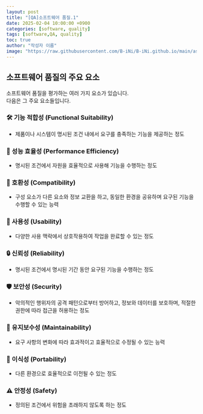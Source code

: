 ```yaml
---
layout: post
title: "[QA]소프트웨어 품질.1"
date: 2025-02-04 10:00:00 +0900
categories: [software, quality]
tags: [software,QA, quality]
toc: true
author: "작성자 이름"
image: "https://raw.githubusercontent.com/B-iNi/B-iNi.github.io/main/assets/img/pic/image.png"
---
```


## 소프트웨어 품질의 주요 요소  

소프트웨어 품질을 평가하는 여러 가지 요소가 있습니다.  
다음은 그 주요 요소들입니다.  

### 🛠 기능 적합성 (Functional Suitability)  
- 제품이나 시스템이 명시된 조건 내에서 요구를 충족하는 기능을 제공하는 정도  

### 🚀 성능 효율성 (Performance Efficiency)  
- 명시된 조건에서 자원을 효율적으로 사용해 기능을 수행하는 정도  

### 🔄 호환성 (Compatibility)  
- 구성 요소가 다른 요소와 정보 교환을 하고, 동일한 환경을 공유하며 요구된 기능을 수행할 수 있는 능력  

### 🎨 사용성 (Usability)  
- 다양한 사용 맥락에서 상호작용하여 작업을 완료할 수 있는 정도  

### 🔒 신뢰성 (Reliability)  
- 명시된 조건에서 명시된 기간 동안 요구된 기능을 수행하는 정도  

### 🛡 보안성 (Security)  
- 악의적인 행위자의 공격 패턴으로부터 방어하고, 정보와 데이터를 보호하며, 적절한 권한에 따라 접근을 허용하는 정도  

### 🔧 유지보수성 (Maintainability)  
- 요구 사항의 변화에 따라 효과적이고 효율적으로 수정될 수 있는 능력  

### 🔄 이식성 (Portability)  
- 다른 환경으로 효율적으로 이전될 수 있는 정도  

### ⚠ 안정성 (Safety)  
- 정의된 조건에서 위험을 초래하지 않도록 하는 정도  
